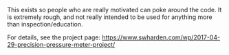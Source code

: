 This exists so people who are really motivated can poke around the code. It is extremely rough, and not really intended to be used for anything more than inspection/education.

For details, see the project page:
https://www.swharden.com/wp/2017-04-29-precision-pressure-meter-project/
